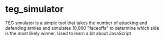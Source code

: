 # teg_simulator
TEG simulator is a simple tool that takes the number of attacking and defending armies and simulates 10,000 "faceoffs" to determine which side is the most likely winner. Used to learn a bit about JavaScript
